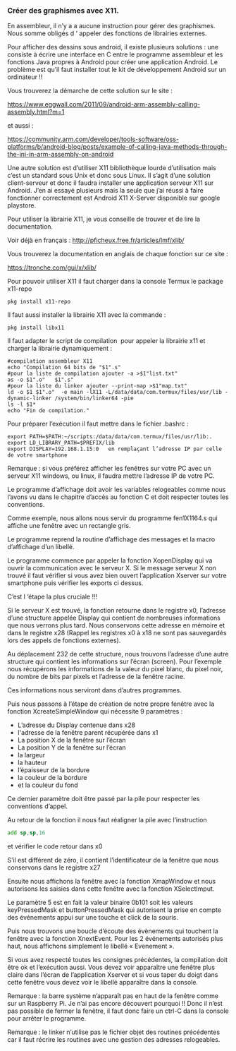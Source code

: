 ### Créer des graphismes avec X11.

En assembleur, il n’y a a aucune instruction pour gérer des graphismes. Nous somme obligés d ‘ appeler des fonctions de librairies externes.

Pour afficher des dessins sous android, il existe plusieurs solutions : une consiste à écrire une interface en C entre le programme assembleur et les fonctions Java propres à Android pour créer une application Android. Le problème est qu’il faut installer tout le kit de développement Android sur un ordinateur !!

Vous trouverez la démarche de cette solution sur le site :

https://www.eggwall.com/2011/09/android-arm-assembly-calling-assembly.html?m=1

et aussi :

https://community.arm.com/developer/tools-software/oss-platforms/b/android-blog/posts/example-of-calling-java-methods-through-the-jni-in-arm-assembly-on-android

Une autre solution est d’utiliser X11 bibliothèque lourde d’utilisation mais c’est un standard sous Unix et donc sous Linux. Il s’agit d’une solution client-serveur et donc il faudra installer une application serveur X11 sur Android. J’en ai essayé plusieurs mais la seule que j’ai réussi à faire fonctionner correctement est Android X11 X-Server disponible sur google playstore.

Pour utiliser la librairie X11, je vous conseille de trouver et de lire la documentation. 

Voir déjà en français : http://pficheux.free.fr/articles/lmf/xlib/

Vous trouverez la documentation en anglais de chaque fonction sur ce site :

https://tronche.com/gui/x/xlib/

Pour pouvoir utiliser X11 il faut charger dans la console Termux le package x11-repo
```shell
pkg install x11-repo
```
Il faut aussi installer la librairie X11 avec la commande :
```shell
pkg install libx11
```
Il faut adapter le script de compilation  pour appeler la librairie x11 et charger la librairie dynamiquement :
```shell
#compilation assembleur X11
echo "Compilation 64 bits de "$1".s"
#pour la liste de compilation ajouter -a >$1"list.txt"
as -o $1".o"   $1".s" 
#pour la liste du linker ajouter --print-map >$1"map.txt"
ld -o $1 $1".o"  -e main -lX11 -L/data/data/com.termux/files/usr/lib -dynamic-linker /system/bin/linker64 -pie
ls -l $1* 
echo "Fin de compilation."
```
Pour préparer l’exécution il faut mettre dans le fichier .bashrc :
```shell
export PATH=$PATH:~/scripts:/data/data/com.termux/files/usr/lib:.
export LD_LIBRARY_PATH=$PREFIX/lib
export DISPLAY=192.168.1.15:0   en remplaçant l’adresse IP par celle de votre smartphone
```
Remarque : si vous préférez afficher les fenêtres sur votre PC avec un serveur X11 windows, ou linux, il faudra mettre l’adresse IP de votre PC.

Le programme d’affichage doit avoir les variables relogeables comme nous l’avons vu dans le chapitre d’accès au fonction C et doit respecter toutes les conventions.

Comme exemple, nous allons nous servir du programme fen1X1164.s qui affiche une fenêtre avec un rectangle gris.

Le programme reprend la routine d’affichage des messages et la macro d’affichage d’un libellé.

Le programme commence par appeler la fonction XopenDisplay qui va ouvrir la communication avec le serveur X.  Si le message serveur X non trouvé il faut vérifier si vous avez bien ouvert l’application Xserver sur votre smartphone puis vérifier les exports ci dessus.

C’est l ‘étape la plus cruciale !!!

Si le serveur X est trouvé, la fonction retourne dans le registre x0, l’adresse d’une structure appelée Display qui contient de nombreuses informations que nous verrons plus tard. Nous conservons cette adresse en mémoire et dans le registre x28 (Rappel les registres x0 à x18 ne sont pas sauvegardés lors des appels de fonctions externes).

Au déplacement 232 de cette structure, nous trouvons l’adresse d’une autre structure qui contient les informations sur l’écran  (screen). Pour l’exemple nous récupérons les informations de la valeur du pixel blanc, du pixel noir, du nombre de bits par pixels et l’adresse de la fenêtre racine.

Ces informations nous serviront dans d’autres programmes.

Puis nous passons à l’étape de création de notre propre fenêtre  avec la fonction XcreateSimpleWindow qui nécessite 9 paramètres :

* L’adresse du Display contenue dans x28
* l'adresse de la fenêtre parent récupérée dans x1 
* La position X de la fenêtre sur l’écran
* La position Y de la fenêtre sur l’écran
* la largeur
* la hauteur
* l’épaisseur de la bordure
* la couleur de la bordure
* et la couleur du fond 

Ce dernier paramètre doit être passé par la pile pour respecter les conventions d’appel.

Au retour de la fonction il nous faut réaligner la pile avec l’instruction
```asm
add sp,sp,16
```
et vérifier le code retour dans x0

S’il est différent de zéro, il contient l’identificateur de la fenêtre que nous conservons dans le registre x27

Ensuite nous affichons la fenêtre avec la fonction XmapWindow et nous autorisons les saisies dans cette fenêtre avec la fonction XSelectImput.

Le paramètre 5 est en fait la valeur binaire 0b101 soit les valeurs  keyPressedMask et buttonPressedMask qui autorisent la prise en compte des événements appui sur une touche et click de la souris.

Puis nous trouvons une boucle d’écoute des évènements qui touchent la fenêtre avec la fonction XnextEvent. Pour les 2 événements autorisés plus haut, nous affichons simplement le libellé « Evenement ».

Si vous avez respecté toutes les consignes précédentes, la compilation doit être ok et l’exécution aussi. Vous devez voir apparaître une fenêtre plus claire dans l’écran de l’application Xserver et si vous taper du doigt dans cette fenêtre vous devez voir le libellé apparaître dans la console.

Remarque : la barre système n’apparaît pas en haut de la fenêtre comme sur un Raspberry Pi. Je n’ai pas encore découvert pourquoi !! Donc il n’est pas possible de fermer la fenêtre, il faut donc faire un ctrl-C dans la console pour arrêter le programme.
 

Remarque : le linker n’utilise pas le fichier objet des routines précédentes  car il faut récrire les routines avec une gestion des adresses relogeables.
